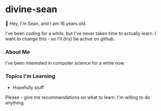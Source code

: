 # divine-sean

👋 Hey, I'm Sean, and I am 16 years old.

I've been coding for a while, but I've never taken time to actually learn. I want to change this - so I'll (try) be active on github.

### About Me
I've been interested in computer science for a while now.

### Topics I'm Learning
- Hopefully stuff

Please - give me recommendations on what to learn. I'm willing to do anything.

